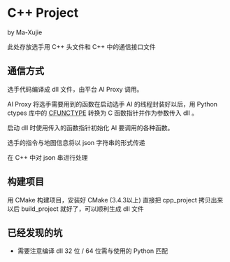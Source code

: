 # C++ Project

by Ma-Xujie

此处存放选手用 C++ 头文件和 C++ 中的通信接口文件

## 通信方式

选手代码编译成 dll 文件，由平台 AI Proxy 调用。

AI Proxy 将选手需要用到的函数在启动选手 AI 的线程封装好以后，用 Python ctypes 库中的 [CFUNCTYPE](https://docs.python.org/3.4/library/ctypes.html#ctypes.CFUNCTYPE) 转换为 C 函数指针并作为参数传入 dll 。

启动 dll 时使用传入的函数指针初始化 AI 要调用的各种函数。

选手的指令与地图信息将以 json 字符串的形式传递

在 C++ 中对 json 串进行处理

## 构建项目

用 CMake 构建项目，安装好 CMake (3.4.3以上) 直接把 cpp_project 拷贝出来以后 build_project 就好了，可以顺利生成 dll 文件

## 已经发现的坑

- 需要注意编译 dll 32 位 / 64 位需与使用的 Python 匹配
